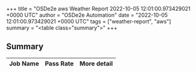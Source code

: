 +++
title = "OSDe2e aws Weather Report 2022-10-05 12:01:00.973429021 +0000 UTC"
author = "OSDe2e Automation"
date = "2022-10-05 12:01:00.973429021 +0000 UTC"
tags = ["weather-report", "aws"]
summary = "<table class=\"summary\"></table>"
+++
## Summary

| Job Name | Pass Rate | More detail |
|----------|-----------|-------------|




